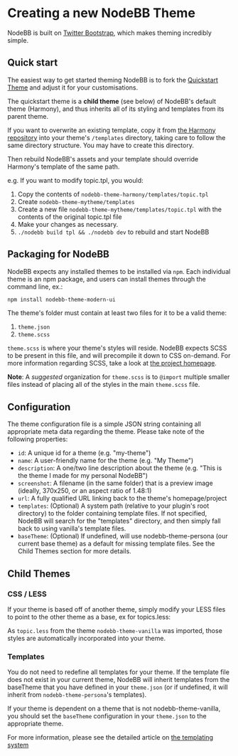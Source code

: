 Creating a new NodeBB Theme
===========================

NodeBB is built on [Twitter Bootstrap](http://getbootstrap.com/), which
makes theming incredibly simple.

Quick start
-----------

The easiest way to get started theming NodeBB is to fork the [Quickstart
Theme](https://github.com/nodebb/nodebb-theme-quickstart) and adjust it
for your customisations.

The quickstart theme is a **child theme** (see below) of NodeBB's default
theme (Harmony), and thus inherits all of its styling and templates from
its parent theme.

If you want to overwrite an existing template, copy it from [the Harmony
repository](https://github.com/nodebb/nodebb-theme-harmony) into your
theme's `/templates` directory, taking care to follow the same directory
structure. You may have to create this directory.

Then rebuild NodeBB's assets and your template should override Harmony's
template of the same path.

e.g. If you want to modify topic.tpl, you would:

1. Copy the contents of `nodebb-theme-harmony/templates/topic.tpl`
1. Create `nodebb-theme-mytheme/templates`
1. Create a new file `nodebb-theme-mytheme/templates/topic.tpl` with the contents of the original topic.tpl file
1. Make your changes as necessary.
1. `./nodebb build tpl && ./nodebb dev` to rebuild and start NodeBB

Packaging for NodeBB
--------------------

NodeBB expects any installed themes to be installed via `npm`. Each
individual theme is an npm package, and users can install themes through
the command line, ex.:

``` bash
npm install nodebb-theme-modern-ui
```

The theme's folder must contain at least two files for it to be a valid
theme:

1.  `theme.json`
2.  `theme.scss`

`theme.scss` is where your theme's styles will reside. NodeBB expects
SCSS to be present in this file, and will precompile it down to CSS
on-demand. For more information regarding SCSS, take a look at [the
project homepage](https://sass-lang.com/).

**Note**: A *suggested* organization for `theme.scss` is to `@import`
multiple smaller files instead of placing all of the styles in the main
`theme.scss` file.

Configuration
-------------

The theme configuration file is a simple JSON string containing all
appropriate meta data regarding the theme. Please take note of the
following properties:

-   `id`: A unique id for a theme (e.g. "my-theme")
-   `name`: A user-friendly name for the theme (e.g. "My Theme")
-   `description`: A one/two line description about the theme (e.g.
    "This is the theme I made for my personal NodeBB")
-   `screenshot`: A filename (in the same folder) that is a preview
    image (ideally, 370x250, or an aspect ratio of 1.48:1)
-   `url`: A fully qualified URL linking back to the theme's
    homepage/project
-   `templates`: (Optional) A system path (relative to your plugin's
    root directory) to the folder containing template files. If not
    specified, NodeBB will search for the "templates" directory, and
    then simply fall back to using vanilla's template files.
-   `baseTheme`: (Optional) If undefined, will use nodebb-theme-persona
    (our current base theme) as a default for missing template files.
    See the Child Themes section for more details.

Child Themes
------------

### CSS / LESS

If your theme is based off of another theme, simply modify your LESS
files to point to the other theme as a base, ex for topics.less:

As `topic.less` from the theme `nodebb-theme-vanilla` was imported,
those styles are automatically incorporated into your theme.

### Templates

You do not need to redefine all templates for your theme. If the
template file does not exist in your current theme, NodeBB will inherit
templates from the baseTheme that you have defined in your `theme.json`
(or if undefined, it will inherit from `nodebb-theme-persona`'s
templates).

If your theme is dependent on a theme that is not nodebb-theme-vanilla,
you should set the `baseTheme` configuration in your `theme.json` to the
appropriate theme.

For more information, please see the detailed article on [the templating system](./templates.md)
